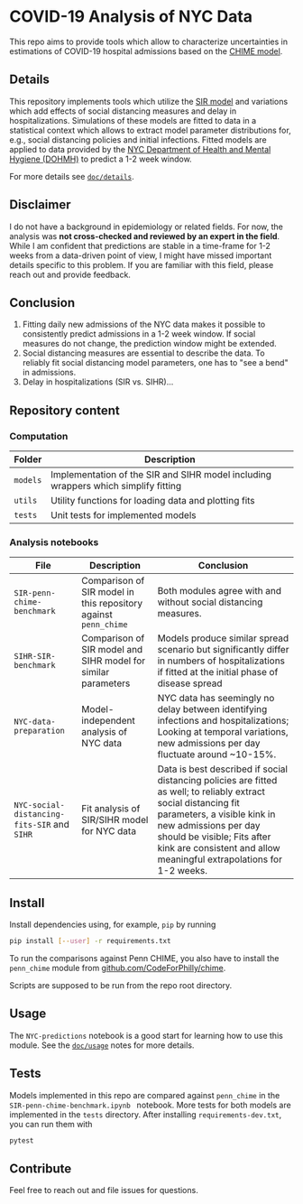# COVID-19 Analysis of NYC Data

This repo aims to provide tools which allow to characterize uncertainties in estimations of COVID-19 hospital admissions based on the [CHIME model](https://github.com/CodeForPhilly/chime).

## Details

This repository implements tools which utilize the [SIR model](https://en.wikipedia.org/wiki/Compartmental_models_in_epidemiology#The_SIR_model) and variations which add effects of social distancing measures and delay in hospitalizations.
Simulations of these models are fitted to data in a statistical context which allows to extract model parameter distributions for, e.g., social distancing policies and initial infections.
Fitted models are applied to data provided by the [NYC Department of Health and Mental Hygiene (DOHMH)](https://github.com/nychealth/coronavirus-data) to predict a 1-2 week window.

For more details see [`doc/details`](doc/details.md).

## Disclaimer

I do not have a background in epidemiology or related fields.
For now, the analysis was **not cross-checked and reviewed by an expert in the field**.
While I am confident that predictions are stable in a time-frame for 1-2 weeks from a data-driven point of view, I might have missed important details specific to this problem.
If you are familiar with this field, please reach out and provide feedback.

## Conclusion

1. Fitting daily new admissions of the NYC data makes it possible to consistently predict admissions in a 1-2 week window.
If social measures do not change, the prediction window might be extended.
2. Social distancing measures are essential to describe the data. To reliably fit social distancing model parameters, one has to "see a bend" in admissions.
3. Delay in hospitalizations (SIR vs. SIHR)...



## Repository content

### Computation

Folder | Description
---|---
`models` | Implementation of the SIR and SIHR model including wrappers which simplify fitting
`utils` | Utility functions for loading data and plotting fits
`tests` | Unit tests for implemented models

### Analysis notebooks

File | Description | Conclusion
---|---|---
`SIR-penn-chime-benchmark` | Comparison of SIR model in this repository against `penn_chime` | Both modules agree with and without social distancing measures.
`SIHR-SIR-benchmark` | Comparison of SIR model and SIHR model for similar parameters | Models produce similar spread scenario but significantly differ in numbers of hospitalizations if fitted at the initial phase of disease spread
`NYC-data-preparation` | Model-independent analysis of NYC data | NYC data has seemingly no delay between identifying infections and hospitalizations; Looking at temporal variations, new admissions per day fluctuate around ~10-15%.
`NYC-social-distancing-fits-SIR` and `SIHR` | Fit analysis of SIR/SIHR model for NYC data | Data is best described if social distancing policies are fitted as well; to reliably extract social distancing fit parameters, a visible kink in new admissions per day should be visible; Fits after kink are consistent and allow meaningful extrapolations for 1-2 weeks.


## Install

Install dependencies using, for example, `pip` by running
```bash
pip install [--user] -r requirements.txt
```
To run the comparisons against Penn CHIME, you also have to install the `penn_chime` module from [github.com/CodeForPhilly/chime](https://github.com/CodeForPhilly/chime).

Scripts are supposed to be run from the repo root directory.


## Usage

The `NYC-predictions` notebook is a good start for learning how to use this module.
See the [`doc/usage`](doc/usage.md) notes for more details.


## Tests

Models implemented in this repo are compared against `penn_chime` in the `SIR-penn-chime-benchmark.ipynb ` notebook.
More tests for both models are implemented in the `tests` directory.
After installing `requirements-dev.txt`, you can run them with
```bash
pytest
```

## Contribute

Feel free to reach out and file issues for questions.
